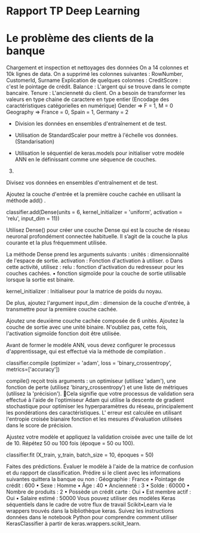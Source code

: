 # Rapport TP Deep Learning
# Le problème des clients de la banque

 Chargement et inspection et nettoyages des données
On a 14 colonnes et 10k lignes de data.
On a supprimé les colonnes suivantes : RowNumber, CustomerId, Surname
Explication de quelques colonnes : 
CreditScore : c'est le pointage de crédit.
Balance : L'argent qui se trouve dans le compte bancaire.
Tenure : L'ancienneté du client.
On a besoin de transformer les valeurs en type chaine de caractere en type entier (Encodage des caractéristiques catégorielles en numérique)
Gender => F = 1, M = 0
Geography => France = 0, Spain = 1, Germany = 2

- Division les données en ensembles d'entraînement et de test.
- Utilisation de StandardScaler pour mettre à l'échelle vos données.(Standarisation)


- Utilisation le séquentiel de keras.models pour initialiser votre modèle ANN en le définissant comme une séquence de couches.

3. 



 Divisez vos données en ensembles d'entraînement et de test. 

Ajoutez la couche d'entrée et la première couche cachée en utilisant la méthode add() .



classifier.add(Dense(units = 6, kernel_initializer = 'uniform', activation = 'relu', input_dim = 11))





Utilisez Dense() pour créer une couche Dense qui est la couche de réseau neuronal profondément connectée habituelle. Il s’agit de la couche la plus courante et la plus fréquemment utilisée.


La méthode Dense prend les arguments suivants :
unités : dimensionnalité de l'espace de sortie.
activation : Fonction d'activation à utiliser. o Dans cette activité, utilisez :
relu : fonction d'activation du redresseur pour les couches cachées. ▪ fonction
sigmoïde pour la couche de sortie utilisable lorsque la sortie est binaire.



kernel_initializer : Initialiseur pour la matrice de poids du noyau.



De plus, ajoutez l'argument input_dim : dimension de la couche d'entrée, à transmettre pour la première couche cachée.


Ajoutez une deuxième couche cachée composée de 6 unités.
Ajoutez la couche de sortie avec une unité binaire. N'oubliez pas, cette fois, l'activation sigmoïde fonction doit être utilisée.



Avant de former le modèle ANN, vous devez configurer le processus d'apprentissage, qui est effectué via la méthode de compilation .


classifier.compile (optimizer = 'adam', loss = 'binary_crossentropy', metrics=['accuracy'])





compile() reçoit trois arguments : un optimiseur (utilisez 'adam'), une fonction de perte (utilisez 'binary_crossentropy') et une liste de métriques (utilisez la 'précision').
Cela signifie que votre processus de validation sera effectué à l'aide de l'optimiseur Adam qui utilise la descente de gradient stochastique pour optimiser les hyperparamètres du réseau, principalement les pondérations des caractéristiques. L' erreur est calculée en utilisant l'entropie croisée bianaire  fonction et les mesures d'évaluation utilisées dans le score de précision.


Ajustez votre modèle et appliquez la validation croisée avec une taille de lot de 10. Répétez 50 ou 100 fois (époque = 50 ou 100).


classifier.fit (X_train, y_train, batch_size = 10, époques = 50)




 Faites des prédictions.
 Évaluer le modèle à l'aide de la matrice de confusion et du rapport de classification.
 Prédire si le client avec les informations suivantes quittera la banque ou non : Géographie : France • Pointage de crédit : 600 • Sexe : Homme • Âge : 40 • Ancienneté : 3 • Solde : 60000 • Nombre de produits : 2 • Possède un crédit carte : Oui • Est membre actif : Oui • Salaire estimé : 50000
Vous pouvez utiliser des modèles Keras séquentiels dans le cadre de votre flux de travail Scikit•Learn via le wrappers trouvés dans la bibliothèque keras. Suivez les instructions données dans le notebook Python pour comprendre comment utiliser KerasClassifier à partir de keras.wrappers.scikit_learn.
